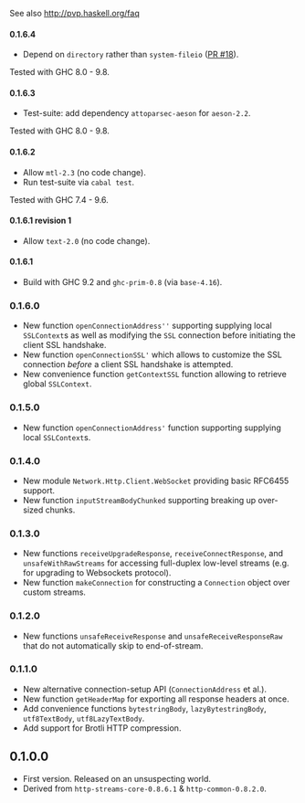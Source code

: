 See also http://pvp.haskell.org/faq

#### 0.1.6.4

* Depend on `directory` rather than `system-fileio` ([PR #18](https://github.com/haskell-hvr/http-io-streams/pull/18)).

Tested with GHC 8.0 - 9.8.

#### 0.1.6.3

* Test-suite: add dependency `attoparsec-aeson` for `aeson-2.2`.

Tested with GHC 8.0 - 9.8.

#### 0.1.6.2

* Allow `mtl-2.3` (no code change).
* Run test-suite via `cabal test`.

Tested with GHC 7.4 - 9.6.

#### 0.1.6.1 revision 1

* Allow `text-2.0` (no code change).

#### 0.1.6.1

* Build with GHC 9.2 and `ghc-prim-0.8` (via `base-4.16`).

### 0.1.6.0

* New function `openConnectionAddress''` supporting supplying local `SSLContext`s as well as modifying the `SSL` connection before initiating the client SSL handshake.
* New function `openConnectionSSL'` which allows to customize the SSL connection _before_ a client SSL handshake is attempted.
* New convenience function `getContextSSL` function allowing to retrieve global `SSLContext`.

### 0.1.5.0

* New function `openConnectionAddress'` function supporting supplying local `SSLContext`s.

### 0.1.4.0

* New module `Network.Http.Client.WebSocket` providing basic RFC6455 support.
* New function `inputStreamBodyChunked` supporting breaking up over-sized chunks.

### 0.1.3.0

* New functions `receiveUpgradeResponse`, `receiveConnectResponse`, and `unsafeWithRawStreams` for accessing full-duplex low-level streams (e.g. for upgrading to Websockets protocol).
* New function `makeConnection` for constructing a `Connection` object over custom streams.

### 0.1.2.0

* New functions `unsafeReceiveResponse` and `unsafeReceiveResponseRaw` that do not automatically skip to end-of-stream.

### 0.1.1.0

* New alternative connection-setup API (`ConnectionAddress` et al.).
* New function `getHeaderMap` for exporting all response headers at once.
* Add convenience functions `bytestringBody`, `lazyBytestringBody`, `utf8TextBody`, `utf8LazyTextBody`.
* Add support for Brotli HTTP compression.

## 0.1.0.0

* First version. Released on an unsuspecting world.
* Derived from `http-streams-core-0.8.6.1` & `http-common-0.8.2.0`.
